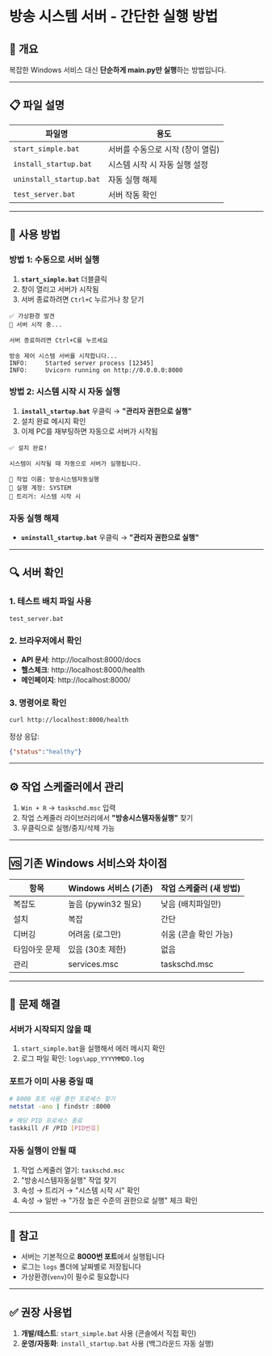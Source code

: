# 방송 시스템 서버 - 간단한 실행 방법

## 🎯 개요

복잡한 Windows 서비스 대신 **단순하게 main.py만 실행**하는 방법입니다.

---

## 📋 파일 설명

| 파일명 | 용도 |
|--------|------|
| `start_simple.bat` | 서버를 수동으로 시작 (창이 열림) |
| `install_startup.bat` | 시스템 시작 시 자동 실행 설정 |
| `uninstall_startup.bat` | 자동 실행 해제 |
| `test_server.bat` | 서버 작동 확인 |

---

## 🚀 사용 방법

### 방법 1: 수동으로 서버 실행

1. **`start_simple.bat`** 더블클릭
2. 창이 열리고 서버가 시작됨
3. 서버 종료하려면 `Ctrl+C` 누르거나 창 닫기

```
✅ 가상환경 발견
🚀 서버 시작 중...

서버 종료하려면 Ctrl+C를 누르세요

방송 제어 시스템 서버를 시작합니다...
INFO:     Started server process [12345]
INFO:     Uvicorn running on http://0.0.0.0:8000
```

### 방법 2: 시스템 시작 시 자동 실행

1. **`install_startup.bat`** 우클릭 → **"관리자 권한으로 실행"**
2. 설치 완료 메시지 확인
3. 이제 PC를 재부팅하면 자동으로 서버가 시작됨

```
✅ 설치 완료!

시스템이 시작될 때 자동으로 서버가 실행됩니다.

📌 작업 이름: 방송시스템자동실행
📌 실행 계정: SYSTEM
📌 트리거: 시스템 시작 시
```

### 자동 실행 해제

- **`uninstall_startup.bat`** 우클릭 → **"관리자 권한으로 실행"**

---

## 🔍 서버 확인

### 1. 테스트 배치 파일 사용

```batch
test_server.bat
```

### 2. 브라우저에서 확인

- **API 문서**: http://localhost:8000/docs
- **헬스체크**: http://localhost:8000/health
- **메인페이지**: http://localhost:8000/

### 3. 명령어로 확인

```bash
curl http://localhost:8000/health
```

정상 응답:
```json
{"status":"healthy"}
```

---

## ⚙️ 작업 스케줄러에서 관리

1. `Win + R` → `taskschd.msc` 입력
2. 작업 스케줄러 라이브러리에서 **"방송시스템자동실행"** 찾기
3. 우클릭으로 실행/중지/삭제 가능

---

## 🆚 기존 Windows 서비스와 차이점

| 항목 | Windows 서비스 (기존) | 작업 스케줄러 (새 방법) |
|------|-------------------|-------------------|
| 복잡도 | 높음 (pywin32 필요) | 낮음 (배치파일만) |
| 설치 | 복잡 | 간단 |
| 디버깅 | 어려움 (로그만) | 쉬움 (콘솔 확인 가능) |
| 타임아웃 문제 | 있음 (30초 제한) | 없음 |
| 관리 | services.msc | taskschd.msc |

---

## 🐛 문제 해결

### 서버가 시작되지 않을 때

1. `start_simple.bat`을 실행해서 에러 메시지 확인
2. 로그 파일 확인: `logs\app_YYYYMMDD.log`

### 포트가 이미 사용 중일 때

```bash
# 8000 포트 사용 중인 프로세스 찾기
netstat -ano | findstr :8000

# 해당 PID 프로세스 종료
taskkill /F /PID [PID번호]
```

### 자동 실행이 안될 때

1. 작업 스케줄러 열기: `taskschd.msc`
2. "방송시스템자동실행" 작업 찾기
3. 속성 → 트리거 → "시스템 시작 시" 확인
4. 속성 → 일반 → "가장 높은 수준의 권한으로 실행" 체크 확인

---

## 📝 참고

- 서버는 기본적으로 **8000번 포트**에서 실행됩니다
- 로그는 `logs` 폴더에 날짜별로 저장됩니다
- 가상환경(`venv`)이 필수로 필요합니다

---

## ✅ 권장 사용법

1. **개발/테스트**: `start_simple.bat` 사용 (콘솔에서 직접 확인)
2. **운영/자동화**: `install_startup.bat` 사용 (백그라운드 자동 실행)



